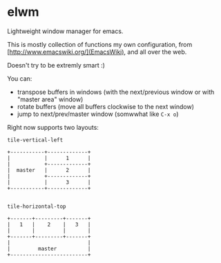 elwm
====

Lightweight window manager for emacs.

This is mostly collection of functions my own configuration, from [http://www.emacswiki.org/](EmacsWiki), and all over the web.

Doesn't try to be extremly smart :)

You can:
* transpose buffers in windows (with the next/previous window or with "master area" window)
* rotate buffers (move all buffers clockwise to the next window)
* jump to next/prev/master window (somwwhat like `C-x o`)

Right now supports two layouts:

    tile-vertical-left
    
    +-----------+-------------+
    |           |      1      |
    |           +-------------+
    |  master   |      2      |
    |           +-------------+
    |           |      3      |
    +-----------+-------------+
    
    
    tile-horizontal-top
    
    +-------+---------+-------+
    |   1   |    2    |   3   |
    |       |         |       |
    +-------+---------+-------+
    |                         |
    |         master          |
    +-------------------------+
